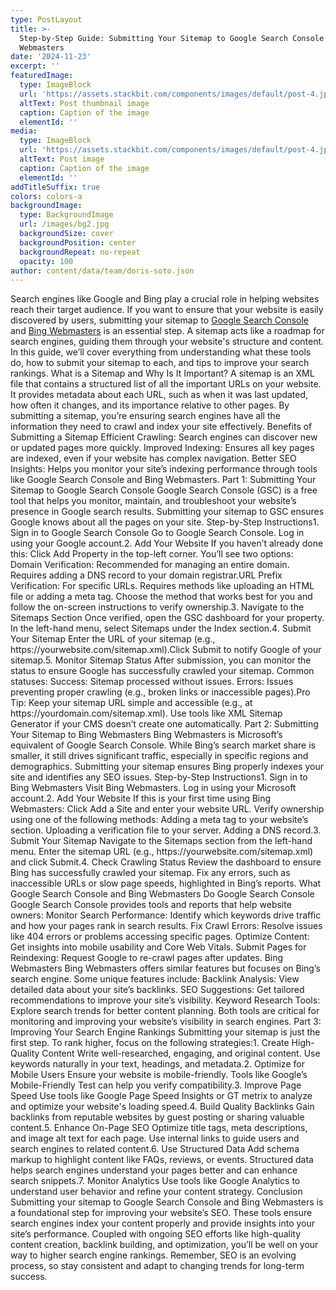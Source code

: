 ```yaml
---
type: PostLayout
title: >-
  Step-by-Step Guide: Submitting Your Sitemap to Google Search Console and Bing
  Webmasters
date: '2024-11-23'
excerpt: ''
featuredImage:
  type: ImageBlock
  url: 'https://assets.stackbit.com/components/images/default/post-4.jpeg'
  altText: Post thumbnail image
  caption: Caption of the image
  elementId: ''
media:
  type: ImageBlock
  url: 'https://assets.stackbit.com/components/images/default/post-4.jpeg'
  altText: Post image
  caption: Caption of the image
  elementId: ''
addTitleSuffix: true
colors: colors-a
backgroundImage:
  type: BackgroundImage
  url: /images/bg2.jpg
  backgroundSize: cover
  backgroundPosition: center
  backgroundRepeat: no-repeat
  opacity: 100
author: content/data/team/doris-soto.json
---
```

Search engines like Google and Bing play a crucial role in helping websites reach their target audience. If you want to ensure that your website is easily discovered by users, submitting your sitemap to [Google Search Console](https://search.google.com/search-console) and [Bing Webmasters](https://www.bing.com/webmasters) is an essential step. A sitemap acts like a roadmap for search engines, guiding them through your website's structure and content. In this guide, we’ll cover everything from understanding what these tools do, how to submit your sitemap to each, and tips to improve your search rankings. What is a Sitemap and Why Is It Important? A sitemap is an XML file that contains a structured list of all the important URLs on your website. It provides metadata about each URL, such as when it was last updated, how often it changes, and its importance relative to other pages. By submitting a sitemap, you’re ensuring search engines have all the information they need to crawl and index your site effectively. Benefits of Submitting a Sitemap Efficient Crawling: Search engines can discover new or updated pages more quickly. Improved Indexing: Ensures all key pages are indexed, even if your website has complex navigation. Better SEO Insights: Helps you monitor your site’s indexing performance through tools like Google Search Console and Bing Webmasters. Part 1: Submitting Your Sitemap to Google Search Console Google Search Console (GSC) is a free tool that helps you monitor, maintain, and troubleshoot your website’s presence in Google search results. Submitting your sitemap to GSC ensures Google knows about all the pages on your site. Step-by-Step Instructions1. Sign in to Google Search Console Go to Google Search Console. Log in using your Google account.2. Add Your Website If you haven’t already done this: Click Add Property in the top-left corner. You’ll see two options: Domain Verification: Recommended for managing an entire domain. Requires adding a DNS record to your domain registrar.URL Prefix Verification: For specific URLs. Requires methods like uploading an HTML file or adding a meta tag. Choose the method that works best for you and follow the on-screen instructions to verify ownership.3. Navigate to the Sitemaps Section Once verified, open the GSC dashboard for your property. In the left-hand menu, select Sitemaps under the Index section.4. Submit Your Sitemap Enter the URL of your sitemap (e.g., https\://yourwebsite.com/sitemap.xml).Click Submit to notify Google of your sitemap.5. Monitor Sitemap Status After submission, you can monitor the status to ensure Google has successfully crawled your sitemap. Common statuses: Success: Sitemap processed without issues. Errors: Issues preventing proper crawling (e.g., broken links or inaccessible pages).Pro Tip: Keep your sitemap URL simple and accessible (e.g., at https\://yourdomain.com/sitemap.xml). Use tools like XML Sitemap Generator if your CMS doesn’t create one automatically. Part 2: Submitting Your Sitemap to Bing Webmasters Bing Webmasters is Microsoft’s equivalent of Google Search Console. While Bing’s search market share is smaller, it still drives significant traffic, especially in specific regions and demographics. Submitting your sitemap ensures Bing properly indexes your site and identifies any SEO issues. Step-by-Step Instructions1. Sign in to Bing Webmasters Visit Bing Webmasters. Log in using your Microsoft account.2. Add Your Website If this is your first time using Bing Webmasters: Click Add a Site and enter your website URL. Verify ownership using one of the following methods: Adding a meta tag to your website’s  section. Uploading a verification file to your server. Adding a DNS record.3. Submit Your Sitemap Navigate to the Sitemaps section from the left-hand menu. Enter the sitemap URL (e.g., https\://yourwebsite.com/sitemap.xml) and click Submit.4. Check Crawling Status Review the dashboard to ensure Bing has successfully crawled your sitemap. Fix any errors, such as inaccessible URLs or slow page speeds, highlighted in Bing’s reports. What Google Search Console and Bing Webmasters Do Google Search Console Google Search Console provides tools and reports that help website owners: Monitor Search Performance: Identify which keywords drive traffic and how your pages rank in search results. Fix Crawl Errors: Resolve issues like 404 errors or problems accessing specific pages. Optimize Content: Get insights into mobile usability and Core Web Vitals. Submit Pages for Reindexing: Request Google to re-crawl pages after updates. Bing Webmasters Bing Webmasters offers similar features but focuses on Bing’s search engine. Some unique features include: Backlink Analysis: View detailed data about your site’s backlinks. SEO Suggestions: Get tailored recommendations to improve your site’s visibility. Keyword Research Tools: Explore search trends for better content planning. Both tools are critical for monitoring and improving your website’s visibility in search engines. Part 3: Improving Your Search Engine Rankings Submitting your sitemap is just the first step. To rank higher, focus on the following strategies:1. Create High-Quality Content Write well-researched, engaging, and original content. Use keywords naturally in your text, headings, and metadata.2. Optimize for Mobile Users Ensure your website is mobile-friendly. Tools like Google’s Mobile-Friendly Test can help you verify compatibility.3. Improve Page Speed Use tools like Google Page Speed Insights or GT metrix to analyze and optimize your website's loading speed.4. Build Quality Backlinks Gain backlinks from reputable websites by guest posting or sharing valuable content.5. Enhance On-Page SEO Optimize title tags, meta descriptions, and image alt text for each page. Use internal links to guide users and search engines to related content.6. Use Structured Data Add schema markup to highlight content like FAQs, reviews, or events. Structured data helps search engines understand your pages better and can enhance search snippets.7. Monitor Analytics Use tools like Google Analytics to understand user behavior and refine your content strategy. Conclusion Submitting your sitemap to Google Search Console and Bing Webmasters is a foundational step for improving your website’s SEO. These tools ensure search engines index your content properly and provide insights into your site’s performance. Coupled with ongoing SEO efforts like high-quality content creation, backlink building, and optimization, you’ll be well on your way to higher search engine rankings. Remember, SEO is an evolving process, so stay consistent and adapt to changing trends for long-term success.

